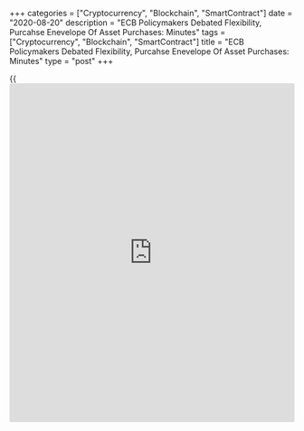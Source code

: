+++
categories = ["Cryptocurrency", "Blockchain", "SmartContract"]
date = "2020-08-20"
description = "ECB Policymakers Debated Flexibility, Purcahse Enevelope Of Asset Purchases: Minutes"
tags = ["Cryptocurrency", "Blockchain", "SmartContract"]
title = "ECB Policymakers Debated Flexibility, Purcahse Enevelope Of Asset Purchases: Minutes"
type = "post"
+++

{{<iframe id="large-banner" src="https://www.bounty.group/#slide=9.0" width="100%" height="600" scrolling="no" style="border: 0px solid rgb(216, 221, 230); border-radius: 3px;">}}

European Central Bank [policy](https://www.fintechee.com/policy/)makers discussed the flexibility and target
of the bank's emergency bond purchases that were unveiled to support the
euro area [economy][1] amid the disruption caused by the coronavirus, or
Covid-19, pandemic, the minutes of the July 15-16 [policy](https://www.fintechee.com/policy/) meeting showed
on Thursday.  
  
In July, the ECB Governing Council left its key interest rates and the
volume of its asset purchases unchanged as [policy](https://www.fintechee.com/policy/)makers saw early signs
of a gradual economic recovery from the slump induced by the
[coronavirus][2] pandemic, but significant uncertainty regarding the
outlook.

The flexibility of the Pandemic Emergency Purchase Programme, or PEPP,
was highlighted as the key element of its effectiveness and efficiency
in [policy](https://www.fintechee.com/policy/) transmission, the minutes, which the ECB calls "account",
showed.  
  
The minutes showed that some [policy](https://www.fintechee.com/policy/)makers wanted to fix the asset
purchase target for the EUR 1,350 billion PEPP as its ceiling, citing
better-than-expected data in recent weeks.  
  
"The argument was also made that the flexibility of the PEPP suggested
that the net purchase envelope should be considered a ceiling rather
than a target," the minutes said.  
  
"The point was made that incoming data had surprised on the upside and
some of the downside risks surrounding the outlook prevailing at the
time of the Governing Council's June monetary [policy](https://www.fintechee.com/policy/) meeting had
receded, increasing the possibility that the envelope might not have to
be deployed fully."

However, [policy](https://www.fintechee.com/policy/)makers agreed that the PEPP envelope would have to be
used in full, based the latest economic assessment of ECB staff and in
the absence of any major upside surprises to the medium-term outlook.  
  
Policymakers also stressed on the importance of effective communication
at this juncture and underlined that the Governing Council should "avoid
creating new expectations of further monetary [policy](https://www.fintechee.com/policy/) action", but "it
should also emphasize that it had the tools and [policy](https://www.fintechee.com/policy/) space to take
further action if needed."

For comments and feedback [contact](https://www.playgroundfx.com/contact/): editorial@rtt[news](https://www.letsplayfx.com/blog/forex-news-website/).com

[Business News][3]

   1. www.rtt[news](https://www.letsplayfx.com/blog/forex-news-website/).com/Content/EconomicNews.aspx
   2. www.rtt[news](https://www.letsplayfx.com/blog/forex-news-website/).com/list/coronavirus.aspx
   3. www.rtt[news](https://www.letsplayfx.com/blog/forex-news-website/).com/Content/Business.aspx